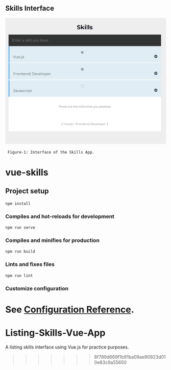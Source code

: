 ## Skills Interface

![Skills](home.png)
            
     Figure-1: Interface of the Skills App.

# vue-skills

## Project setup
```
npm install
```

### Compiles and hot-reloads for development
```
npm run serve
```

### Compiles and minifies for production
```
npm run build
```

### Lints and fixes files
```
npm run lint
```

### Customize configuration
See [Configuration Reference](https://cli.vuejs.org/config/).
=======
# Listing-Skills-Vue-App
A listing skills interface using Vue.js for practice purposes.
>>>>>>> 8f789d669f1b91ba09ae90923d010e83c9a55650
